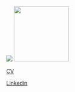 <img src="https://github-readme-stats.vercel.app/api?username=PetarPeev83&&show_icons=true&title_color=ffffff&icon_color=bb2acf&text_color=daf7dc&bg_color=151515" />
<img src="https://github-readme-stats.vercel.app/api/top-langs/?username=PetarPeev83&layout=compact" height="145px" >

[CV](https://petarpeev-83.github.io/)

[Linkedin](https://www.linkedin.com/in/petar-peev-94623b233/)
